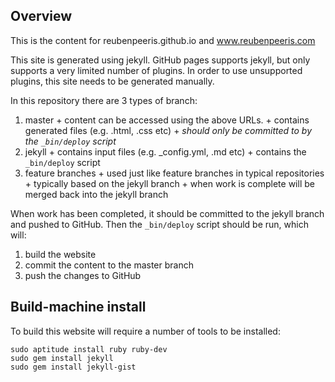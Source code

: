 ## Overview

This is the content for reubenpeeris.github.io and www.reubenpeeris.com

This site is generated using jekyll. GitHub pages supports jekyll, but only supports a very limited number of plugins. In order to use unsupported plugins, this site needs to be generated manually.

In this repository there are 3 types of branch:

  1. master
    + content can be accessed using the above URLs.
    + contains generated files (e.g. .html, .css etc)
    + *should only be committed to by the `_bin/deploy` script*
  2. jekyll
    + contains input files (e.g. _config.yml, .md etc)
    + contains the `_bin/deploy` script
  3. feature branches
    + used just like feature branches in typical repositories
    + typically based on the jekyll branch
    + when work is complete will be merged back into the jekyll branch

When work has been completed, it should be committed to the jekyll branch and pushed to GitHub. Then the `_bin/deploy` script should be run, which will:

  1. build the website
  2. commit the content to the master branch
  3. push the changes to GitHub

## Build-machine install

To build this website will require a number of tools to be installed:

```
sudo aptitude install ruby ruby-dev
sudo gem install jekyll
sudo gem install jekyll-gist
```
